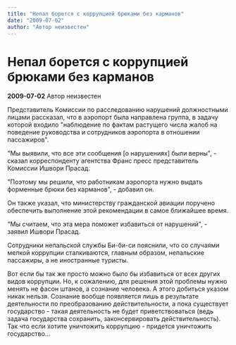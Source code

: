 ```yaml
---
title: "Непал борется с коррупцией брюками без карманов"
date: "2009-07-02"
author: "Автор неизвестен"
---
```


# Непал борется с коррупцией брюками без карманов

**2009-07-02** Автор неизвестен

Представитель Комиссии по расследованию нарушений должностными лицами рассказал, что в аэропорт была направлена группа, в задачу которой входило "наблюдение по фактам растущего числа жалоб на поведение руководства и сотрудников аэропорта в отношении пассажиров".

"Мы выявили, что все эти сообщения [о нарушениях] были верны", - сказал корреспонденту агентства Франс пресс представитель Комиссии Ишвори Прасад.

"Поэтому мы решили, что работникам аэропорта нужно выдать форменные брюки без карманов", - добавил он.

Он также указал, что министерству гражданской авиации поручено обеспечить выполнение этой рекомендации в самое ближайшее время.

"Мы считаем, что эта мера поможет избавиться от нарушений", - заявил Ишвори Прасад.

Сотрудники непальской службы Би-би-си пояснили, что со случаями мелкой коррупции сталкиваются, главным образом, непальские пассажиры, а не иностранные туристы.

Вот если бы так же просто можно было бы избавиться от всех других видов коррупции. Но, к сожалению, для решения этой проблемы нужно менять не фасон штанов, а сознание человека. А этого добиться указом никак нельзя. Сознание вообще появляется лишь в результате деятельности по преобразованию действительности, а пока существует государство - такая деятельность не будет приветствоваться (ведь задача государства сохранить, законсервировать действительность). Так что если хотите уничтожить коррупцию - придется уничтожить государство...